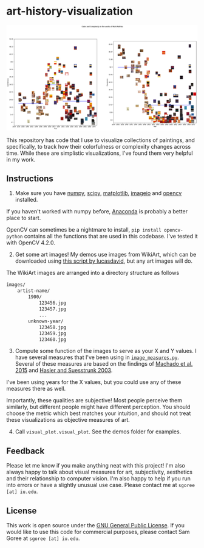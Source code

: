 # art-history-visualization

![plots of artworks by mark rothko](/rothko.png)

This repository has code that I use to visualize collections of paintings, and specifically, to track how their colorfulness or complexity changes across time. While these are simplistic visualizations, I've found them very helpful in my work.

## Instructions

1. Make sure you have [numpy](https://numpy.org/), [scipy](https://scipy.org/), [matplotlib](https://matplotlib.org/), [imageio](https://imageio.readthedocs.io/en/stable/) and [opencv](https://pypi.org/project/opencv-python/) installed.

If you haven't worked with numpy before, [Anaconda](https://docs.anaconda.com/anaconda/install/index.html) is probably a better place to start.

OpenCV can sometimes be a nightmare to install, `pip install opencv-python` contains all the functions that are used in this codebase. I've tested it with OpenCV 4.2.0.

2. Get some art images! My demos use images from WikiArt, which can be downloaded using [this script by lucasdavid](https://github.com/lucasdavid/wikiart/), but any art images will do.

The WikiArt images are arranged into a directory structure as follows
```
images/
    artist-name/
        1900/
            123456.jpg
            123457.jpg
            ...
        unknown-year/
            123458.jpg
            123459.jpg
            123460.jpg
```

3. Compute some function of the images to serve as your X and Y values. I have several measures that I've been using in [`image_measures.py`](https://github.com/samgoree/art-history-visualization/blob/main/image_measures.py). Several of these measures are based on the findings of [Machado et al. 2015](https://cdv.dei.uc.pt/wp-content/uploads/2017/11/mrnscc2015.pdf) and [Hasler and Suesstrunk 2003](https://www.researchgate.net/publication/243135534_Measuring_Colourfulness_in_Natural_Images).

I've been using years for the X values, but you could use any of these measures there as well.

Importantly, these qualities are subjective! Most people perceive them similarly, but different people might have different perception. You should choose the metric which best matches your intuition, and should not treat these visualizations as objective measures of art.

4. Call `visual_plot.visual_plot`. See the demos folder for examples.

## Feedback

Please let me know if you make anything neat with this project! I'm also always happy to talk about visual measures for art, subjectivity, aesthetics and their relationship to computer vision. I'm also happy to help if you run into errors or have a slightly unusual use case. Please contact me at `sgoree [at] iu.edu`.

## License

This work is open source under the [GNU General Public License](https://en.wikipedia.org/wiki/GNU_General_Public_License). If you would like to use this code for commercial purposes, please contact Sam Goree at `sgoree [at] iu.edu`.